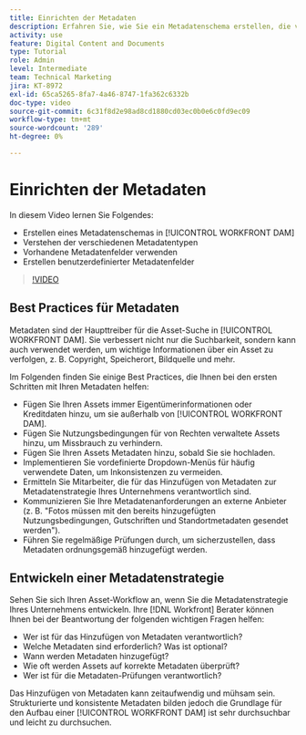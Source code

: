 ```yaml
---
title: Einrichten der Metadaten
description: Erfahren Sie, wie Sie ein Metadatenschema erstellen, die verschiedenen Metadatentypen verstehen, vorhandene Metadatenfelder verwenden und vieles mehr in [!UICONTROL WORKFRONT DAM].
activity: use
feature: Digital Content and Documents
type: Tutorial
role: Admin
level: Intermediate
team: Technical Marketing
jira: KT-8972
exl-id: 65ca5265-8fa7-4a46-8747-1fa362c6332b
doc-type: video
source-git-commit: 6c31f8d2e98ad8cd1880cd03ec0b0e6c0fd9ec09
workflow-type: tm+mt
source-wordcount: '289'
ht-degree: 0%

---
```


# Einrichten der Metadaten

In diesem Video lernen Sie Folgendes:

* Erstellen eines Metadatenschemas in [!UICONTROL WORKFRONT DAM]
* Verstehen der verschiedenen Metadatentypen
* Vorhandene Metadatenfelder verwenden
* Erstellen benutzerdefinierter Metadatenfelder

>[!VIDEO](https://video.tv.adobe.com/v/335235/?quality=12&learn=on)

## Best Practices für Metadaten

Metadaten sind der Haupttreiber für die Asset-Suche in [!UICONTROL WORKFRONT DAM]. Sie verbessert nicht nur die Suchbarkeit, sondern kann auch verwendet werden, um wichtige Informationen über ein Asset zu verfolgen, z. B. Copyright, Speicherort, Bildquelle und mehr.

Im Folgenden finden Sie einige Best Practices, die Ihnen bei den ersten Schritten mit Ihren Metadaten helfen:

* Fügen Sie Ihren Assets immer Eigentümerinformationen oder Kreditdaten hinzu, um sie außerhalb von [!UICONTROL WORKFRONT DAM].
* Fügen Sie Nutzungsbedingungen für von Rechten verwaltete Assets hinzu, um Missbrauch zu verhindern.
* Fügen Sie Ihren Assets Metadaten hinzu, sobald Sie sie hochladen.
* Implementieren Sie vordefinierte Dropdown-Menüs für häufig verwendete Daten, um Inkonsistenzen zu vermeiden.
* Ermitteln Sie Mitarbeiter, die für das Hinzufügen von Metadaten zur Metadatenstrategie Ihres Unternehmens verantwortlich sind.
* Kommunizieren Sie Ihre Metadatenanforderungen an externe Anbieter (z. B. &quot;Fotos müssen mit den bereits hinzugefügten Nutzungsbedingungen, Gutschriften und Standortmetadaten gesendet werden&quot;).
* Führen Sie regelmäßige Prüfungen durch, um sicherzustellen, dass Metadaten ordnungsgemäß hinzugefügt werden.

## Entwickeln einer Metadatenstrategie

Sehen Sie sich Ihren Asset-Workflow an, wenn Sie die Metadatenstrategie Ihres Unternehmens entwickeln. Ihre [!DNL Workfront] Berater können Ihnen bei der Beantwortung der folgenden wichtigen Fragen helfen:

* Wer ist für das Hinzufügen von Metadaten verantwortlich?
* Welche Metadaten sind erforderlich? Was ist optional?
* Wann werden Metadaten hinzugefügt?
* Wie oft werden Assets auf korrekte Metadaten überprüft?
* Wer ist für die Metadaten-Prüfungen verantwortlich?

Das Hinzufügen von Metadaten kann zeitaufwendig und mühsam sein. Strukturierte und konsistente Metadaten bilden jedoch die Grundlage für den Aufbau einer [!UICONTROL WORKFRONT DAM] ist sehr durchsuchbar und leicht zu durchsuchen.
